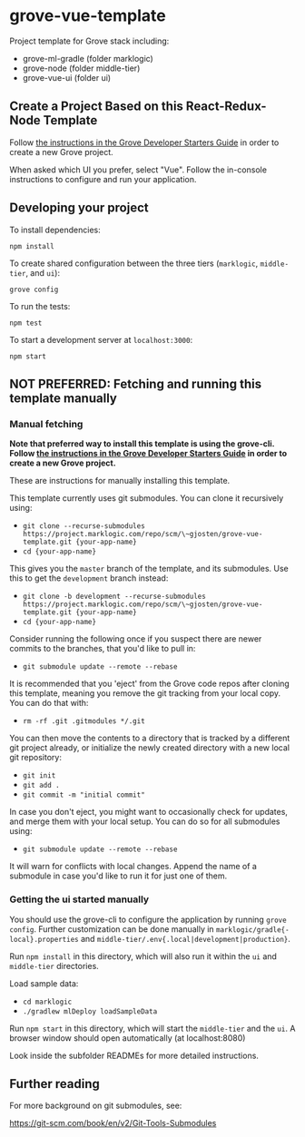 # grove-vue-template

Project template for Grove stack including:

- grove-ml-gradle (folder marklogic)
- grove-node (folder middle-tier)
- grove-vue-ui (folder ui)

## Create a Project Based on this React-Redux-Node Template

Follow [the instructions in the Grove Developer Starters Guide](https://wiki.marklogic.com/display/SAL/Grove+Developer+Starters+Guide) in order to create a new Grove project.

When asked which UI you prefer, select "Vue". Follow the in-console instructions to configure and run your application.

## Developing your project

To install dependencies:

    npm install

To create shared configuration between the three tiers (`marklogic`, `middle-tier`, and `ui`):

    grove config

To run the tests:

    npm test

To start a development server at `localhost:3000`:

    npm start

## NOT PREFERRED: Fetching and running this template manually

### Manual fetching

**Note that preferred way to install this template is using the grove-cli. 
Follow [the instructions in the Grove Developer Starters Guide](https://wiki.marklogic.com/display/SAL/Grove+Developer+Starters+Guide) in order to create a new Grove project.**

These are instructions for manually installing this template.

This template currently uses git submodules. You can clone it recursively using:

- `git clone --recurse-submodules https://project.marklogic.com/repo/scm/\~gjosten/grove-vue-template.git {your-app-name}`
- `cd {your-app-name}`

This gives you the `master` branch of the template, and its submodules. Use this to get the `development` branch instead:

- `git clone -b development --recurse-submodules https://project.marklogic.com/repo/scm/\~gjosten/grove-vue-template.git {your-app-name}`
- `cd {your-app-name}`

Consider running the following once if you suspect there are newer commits to the branches, that you'd like to pull in:

- `git submodule update --remote --rebase`

It is recommended that you 'eject' from the Grove code repos after cloning this template, meaning you remove the git tracking from your local copy. You can do that with:

- `rm -rf .git .gitmodules */.git`

You can then move the contents to a directory that is tracked by a different git project already, or initialize the newly created directory with a new local git repository:

- `git init`
- `git add .`
- `git commit -m "initial commit"`

In case you don't eject, you might want to occasionally check for updates, and merge them with your local setup. You can do so for all submodules using:

- `git submodule update --remote --rebase`

It will warn for conflicts with local changes. Append the name of a submodule in case you'd like to run it for just one of them.

### Getting the ui started manually

You should use the grove-cli to configure the application by running `grove config`. Further customization can be done manually in `marklogic/gradle{-local}.properties` and `middle-tier/.env{.local|development|production}`.

Run `npm install` in this directory, which will also run it within the `ui` and `middle-tier` directories.

Load sample data:

- `cd marklogic`
- `./gradlew mlDeploy loadSampleData`

Run `npm start` in this directory, which will start the `middle-tier` and the `ui`. A browser window should open automatically (at localhost:8080)

Look inside the subfolder READMEs for more detailed instructions.

## Further reading

For more background on git submodules, see:

https://git-scm.com/book/en/v2/Git-Tools-Submodules
